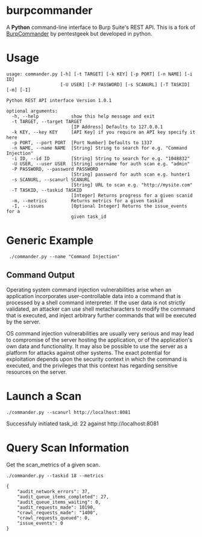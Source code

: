 # burpcommander
A **Python** command-line interface to Burp Suite's REST API. This is a fork of [BurpCommander](https://github.com/pentestgeek/burpcommander) by pentestgeek but developed in python.

# Usage
```
usage: commander.py [-h] [-t TARGET] [-k KEY] [-p PORT] [-n NAME] [-i ID]
                    [-U USER] [-P PASSWORD] [-s SCANURL] [-T TASKID] [-m] [-I]

Python REST API interface Version 1.0.1

optional arguments:
  -h, --help            show this help message and exit
  -t TARGET, --target TARGET
                        [IP Address] Defaults to 127.0.0.1
  -k KEY, --key KEY     [API Key] if you require an API key specify it here
  -p PORT, --port PORT  [Port Number] Defaults to 1337
  -n NAME, --name NAME  [String] String to search for e.g. "Command Injection"
  -i ID, --id ID        [String] String to search for e.g. "1048832"
  -U USER, --user USER  [String] username for auth scan e.g. "admin"
  -P PASSWORD, --password PASSWORD
                        [String] password for auth scan e.g. hunter1
  -s SCANURL, --scanurl SCANURL
                        [String] URL to scan e.g. "http://mysite.com"
  -T TASKID, --taskid TASKID
                        [Integer] Returns progress for a given scanid
  -m, --metrics         Returns metrics for a given taskid
  -I, --issues          [Optional Integer] Returns the issue_events for a
                        given task_id
```

# Generic Example
` ./commander.py --name "Command Injection"`

## Command Output
<p>Operating system command injection vulnerabilities arise when an application incorporates user-controllable data into a command that is processed by a shell command interpreter. If the user data is not strictly validated, an attacker can use shell metacharacters to modify the command that is executed, and inject arbitrary further commands that will be executed by the server.</p> 
<p>OS command injection vulnerabilities are usually very serious and may lead to compromise of the server hosting the application, or of the application's own data and functionality. It may also be possible to use the server as a platform for attacks against other systems. The exact potential for exploitation depends upon the security context in which the command is executed, and the privileges that this context has regarding sensitive resources on the server.</p>                                

# Launch a Scan
`./commander.py --scanurl http://localhost:8081`

Successfuly initiated task_id: 22 against http://localhost:8081


# Query Scan Information
Get the scan_metrics of a given scan.

`./commander.py --taskid 18 --metrics`

```
{
	"audit_network_errors": 37,
	"audit_queue_items_completed": 27,
	"audit_queue_items_waiting": 0,
	"audit_requests_made": 10190,
	"crawl_requests_made": "1400",
	"crawl_requests_queued": 0,
	"issue_events": 0
}
```

